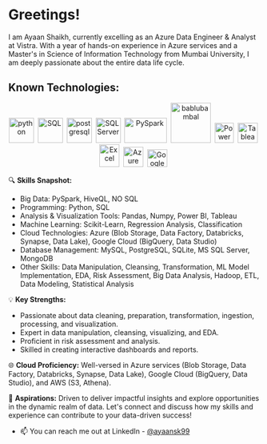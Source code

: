 <h1 align='left'>Greetings!</h1>

I am Ayaan Shaikh, currently excelling as an Azure Data Engineer & Analyst at Vistra. With a year of hands-on experience in Azure services and a Master's in Science of Information Technology from Mumbai University, I am deeply passionate about the entire data life cycle.

<h2 align='left'>Known Technologies:</h2>

<p align='center'>
  <img src="https://raw.githubusercontent.com/bablubambal/All_logo_and_pictures/1ac69ce5fbc389725f16f989fa53c62d6e1b4883/programming%20languages/python.svg" alt="python" height="50" width="50" />&nbsp;
  <img src="https://github.com/ayaansk199/png_for_my_readme/blob/main/icons8-sql-64.png" alt="SQL" height="50" width="50" />&nbsp; 
  <img src="https://github.com/bablubambal/All_logo_and_pictures/blob/main/databases/postgresql.svg" alt="postgresql" height="50" width="50" />&nbsp;
  <img src="https://github.com/ayaansk199/png_for_my_readme/blob/main/icons8-microsoft-sql-server-48.png" alt="SQL Server" height="50" width="50" />&nbsp;
  <img src="https://github.com/ayaansk199/png_for_my_readme/blob/main/images.png" alt="PySpark" height="50" width="85" />&nbsp;
  <img src="https://github.com/bablubambal/All_logo_and_pictures/blob/main/databases/mongodb.svg" alt="bablubambal" height="80" width="80" />&nbsp;  
  <img src="https://github.com/marclelijveld/Power-BI-Icons/blob/main/SVG/Power-BI.svg" alt="Power BI" height="40" width="38" />&nbsp;
  <img src="https://github.com/ayaansk199/png_for_my_readme/blob/main/icons8-tableau-software-48.png" alt="Tableau" height="40" width="40" />&nbsp;
  <img src="https://github.com/ayaansk199/png_for_my_readme/blob/main/icons8-excel-48.png" alt="Excel" height="45" width="40" />&nbsp;
  <img src="https://github.com/ayaansk199/png_for_my_readme/blob/main/azure.png" alt="Azure" height="40" width="40" />&nbsp;
  <img src="https://github.com/ayaansk199/png_for_my_readme/blob/main/google-cloud-icon-2048x1646-7admxejz.png" alt="GoogleCloud" height="35" width="40" />&nbsp;
</p>

🔍 **Skills Snapshot:**
- Big Data: PySpark, HiveQL, NO SQL
- Programming: Python, SQL
- Analysis & Visualization Tools: Pandas, Numpy, Power BI, Tableau
- Machine Learning: Scikit-Learn, Regression Analysis, Classification
- Cloud Technologies: Azure (Blob Storage, Data Factory, Databricks, Synapse, Data Lake), Google Cloud (BigQuery, Data Studio)
- Database Management: MySQL, PostgreSQL, SQLite, MS SQL Server, MongoDB
- Other Skills: Data Manipulation, Cleansing, Transformation, ML Model Implementation, EDA, Risk Assessment, Big Data Analysis, Hadoop, ETL, Data Modeling, Statistical Analysis

💡 **Key Strengths:**
- Passionate about data cleaning, preparation, transformation, ingestion, processing, and visualization.
- Expert in data manipulation, cleansing, visualizing, and EDA.
- Proficient in risk assessment and analysis.
- Skilled in creating interactive dashboards and reports.

🌐 **Cloud Proficiency:**
Well-versed in Azure services (Blob Storage, Data Factory, Databricks, Synapse, Data Lake), Google Cloud (BigQuery, Data Studio), and AWS (S3, Athena).

🚀 **Aspirations:**
Driven to deliver impactful insights and explore opportunities in the dynamic realm of data. Let's connect and discuss how my skills and experience can contribute to your data-driven success!

- 📫 You can reach me out at LinkedIn - [@ayaansk99](https://www.linkedin.com/in/ayaan-shaikh-9930308817/)
